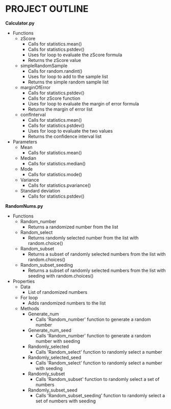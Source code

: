# PROJECT OUTLINE

**Calculator.py**
  - Functions
    - zScore
      - Calls for statistics.mean()
      - Calls for statistics.pstdev()
      - Uses for loop to evaluate the zScore formula
      - Returns the zScore value
    - simpleRandomSample
      - Calls for random.randint()
      - Uses for loop to add to the sample list
      - Returns the simple random sample list
    - marginOfError
      - Calls for statistics.pstdev()
      - Calls for zScore function
      - Uses for loop to evaluate the margin of error formula
      - Returns the margin of error list
    - confInterval
      - Calls for statistics.mean()
      - Calls for statistics.pstdev()
      - Uses for loop to evaluate the two values
      - Returns the confidence interval list
  - Parameters
    - Mean
      - Calls for statistics.mean()
    - Median
      - Calls for statistics.median()
    - Mode
      - Calls for statistics.mode()
    - Variance
      - Calls for statistics.pvariance()
    - Standard deviation
      - Calls for statistics.pstdev() 

  
**RandomNums.py**
  - Functions
    - Random_number
      - Returns a randomized number from the list
    - Random_select
      - Returns randomly selected number from the list with random.choice()
    - Random_subset
      - Returns a subset of randomly selected numbers from the list with random.choices()
    - Random_subset_seeding
      - Returns a subset of randomly selected numbers from the list with seeding with random.choices()
  - Properties
    - Data
      - List of randomized numbers
    - For loop
      - Adds randomized numbers to the list
    - Methods
      - Generate_num
        - Calls 'Random_number' function to generate a random number
      - Generate_num_seed
        - Calls 'Random_number' function to generate a random number with seeding
      - Randomly_selected
        - Calls 'Random_select' function to randomly select a number
      - Randomly_selected_seed
        - Calls 'Random_select' function to randomly select a number with seeding
      - Randomly_subset
        - Calls 'Random_subset' function to randomly select a set of numbers
      - Randomly_subset_seed
        - Calls 'Random_subset_seeding' function to randomly select a set of numbers with seeding
